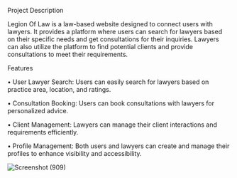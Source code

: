 
Project Description

Legion Of Law is a law-based website designed to connect users with lawyers. It provides a platform where users can search for lawyers based on their specific needs and get consultations for their inquiries. Lawyers can also utilize the platform to find potential clients and provide consultations to meet their requirements.

Features

•	User Lawyer Search: Users can easily search for lawyers based on practice area, location, and ratings.

•	Consultation Booking: Users can book consultations with lawyers for personalized advice.

•	Client Management: Lawyers can manage their client interactions and requirements efficiently.

•	Profile Management: Both users and lawyers can create and manage their profiles to enhance visibility and accessibility.



![Screenshot (909)](https://github.com/user-attachments/assets/c630603b-e9a7-4185-9a64-bfe8fcdc7f1f)

